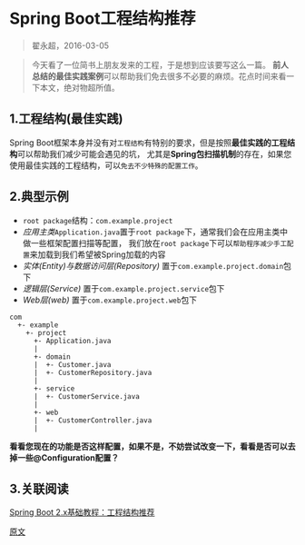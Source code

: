 

Spring Boot**工程结构**推荐
=========================
> 翟永超，2016-03-05

> 今天看了一位简书上朋友发来的工程，于是想到应该要写这么一篇。
> **前人总结的最佳实践案例**可以帮助我们免去很多不必要的麻烦。花点时间来看一下本文，绝对物超所值。


## 1.工程结构(最佳实践)
Spring Boot框架本身并没有对`工程结构`有特别的要求，但是按照**最佳实践的工程结构**可以帮助我们减少可能会遇见的坑，
尤其是**Spring包扫描机制**的存在，如果您使用最佳实践的工程结构，可以`免去不少特殊的配置工作`。

## 2.典型示例
* `root package`结构：`com.example.project`
* *应用主类*`Application.java`置于`root package`下，通常我们会在应用主类中做一些框架配置扫描等配置，
  我们放在`root package`下可以`帮助程序减少手工配置`来加载到我们希望被Spring加载的内容
* *实体(Entity)与数据访问层(Repository)* 置于`com.example.project.domain`包下
* *逻辑层(Service)* 置于`com.example.project.service`包下
* *Web层(web)* 置于`com.example.project.web`包下

```
com
  +- example
    +- project
      +- Application.java
      |
      +- domain
      |  +- Customer.java
      |  +- CustomerRepository.java
      |
      +- service
      |  +- CustomerService.java
      |
      +- web
      |  +- CustomerController.java
      |
```
**看看您现在的功能是否这样配置，如果不是，不妨尝试改变一下，看看是否可以去掉一些@Configuration配置？**


## 3.关联阅读
[Spring Boot 2.x基础教程：工程结构推荐](http://blog.didispace.com/spring-boot-learning-21-1-2/)


[原文](http://blog.didispace.com/springbootproject/)

